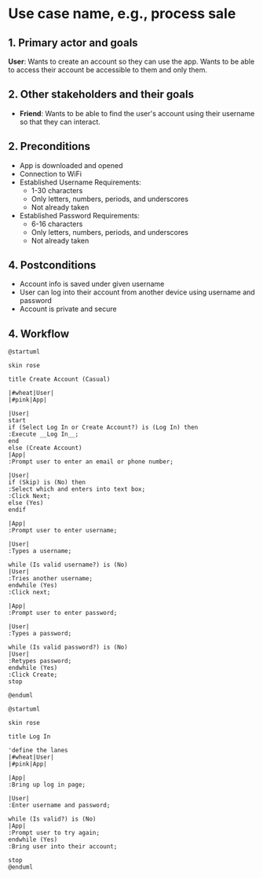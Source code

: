 # Use case name, e.g., process sale

## 1. Primary actor and goals

__User__: Wants to create an account so they can use the app. Wants to be able to access their account be accessible to them and only them.


## 2. Other stakeholders and their goals

* __Friend__: Wants to be able to find the user's account using their username so that they can interact.

## 2. Preconditions

* App is downloaded and opened 
* Connection to WiFi
* Established Username Requirements:
  * 1-30 characters
  * Only letters, numbers, periods, and underscores
  * Not already taken
* Established Password Requirements:
  * 6-16 characters
  * Only letters, numbers, periods, and underscores
  * Not already taken

## 4. Postconditions

* Account info is saved under given username
* User can log into their account from another device using username and password
* Account is private and secure

## 4. Workflow

```plantuml
@startuml

skin rose

title Create Account (Casual)

|#wheat|User|
|#pink|App|

|User|
start
if (Select Log In or Create Account?) is (Log In) then
:Execute __Log In__; 
end
else (Create Account)
|App|
:Prompt user to enter an email or phone number;

|User|
if (Skip) is (No) then
:Select which and enters into text box;
:Click Next;
else (Yes)
endif

|App|
:Prompt user to enter username;

|User|
:Types a username;

while (Is valid username?) is (No) 
|User|
:Tries another username;
endwhile (Yes)
:Click next;

|App|
:Prompt user to enter password;

|User|
:Types a password;

while (Is valid password?) is (No) 
|User|
:Retypes password;
endwhile (Yes)
:Click Create;
stop

@enduml
```
```plantuml
@startuml

skin rose

title Log In

'define the lanes
|#wheat|User|
|#pink|App|

|App|
:Bring up log in page;

|User|
:Enter username and password;

while (Is valid?) is (No)
|App|
:Prompt user to try again;
endwhile (Yes)
:Bring user into their account;

stop
@enduml
```